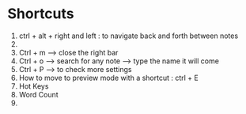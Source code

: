 # Shortcuts

1. ctrl + alt + right and left : to navigate back and forth between notes 
2. 
3. Ctrl + m  --> close the right bar
4. Ctrl + o  --> search for any note  --> type the name it will come 
5. Ctrl + P   --> to check more settings 
6. How to move to preview mode with a shortcut : ctrl + E 
7. Hot Keys 
8. Word Count 
9. 